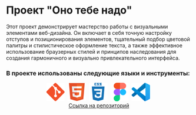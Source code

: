 <div>
  <h1>Проект "Оно тебе надо"</h1>
  <p>Этот проект демонстрирует мастерство работы с визуальными элементами веб-дизайна. Он включает в себя точную настройку отступов и позиционирования элементов, тщательный подбор цветовой палитры и стилистическое оформление текста, а также эффективное использование браузерных стилей и принципов наследования для создания гармоничного и визуально привлекательного интерфейса.
  </p>
   <h3>В проекте использованы следующие языки и инструменты:</h3>
   <div align="center">
    <img height="50" width="50" src="https://github.com/devicons/devicon/blob/master/icons/git/git-original.svg" alt="git" title="git"/>&nbsp;
    <img height="50" width="50" src="https://github.com/devicons/devicon/blob/master/icons/html5/html5-original.svg" alt="html" title="html"/>&nbsp;
    <img height="50" width="50" src="https://github.com/devicons/devicon/blob/master/icons/css3/css3-plain-wordmark.svg" alt="css" title="css"/>&nbsp;
    <img height="50" width="50" src="https://github.com/devicons/devicon/blob/master/icons/figma/figma-original.svg" alt="figma" title="figma"/>&nbsp;
    <img height="50" width="50" src="https://github.com/devicons/devicon/blob/master/icons/vscode/vscode-original.svg" alt="vscode" title="vscode"/>&nbsp;
  </div>
  <div align="center">
     <a href="https://github.com/YanaPolyanskaya/ono-tebe-nado.git">Ссылка на репозиторий</a>
  </div>
</div>
